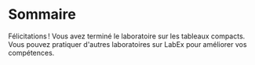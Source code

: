 # Sommaire

Félicitations ! Vous avez terminé le laboratoire sur les tableaux compacts. Vous pouvez pratiquer d'autres laboratoires sur LabEx pour améliorer vos compétences.
